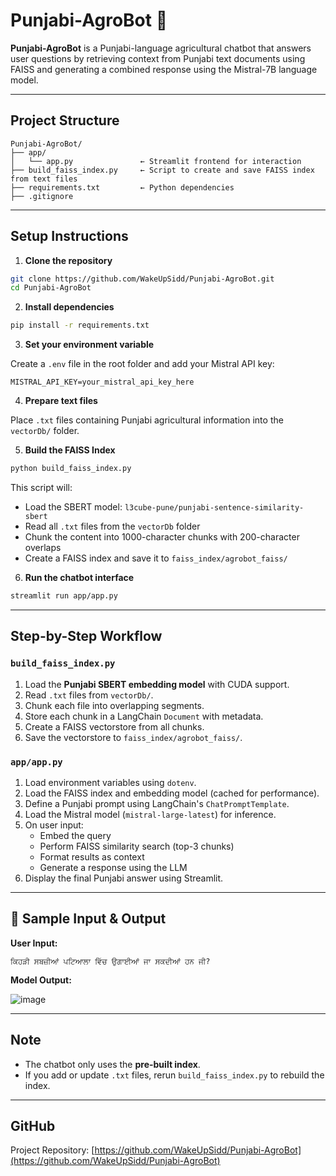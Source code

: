 # Punjabi-AgroBot 🌾

**Punjabi-AgroBot** is a Punjabi-language agricultural chatbot that answers user questions by retrieving context from Punjabi text documents using FAISS and generating a combined response using the Mistral-7B language model.

---

## Project Structure

```
Punjabi-AgroBot/
├── app/
│   └── app.py               ← Streamlit frontend for interaction
├── build_faiss_index.py     ← Script to create and save FAISS index from text files
├── requirements.txt         ← Python dependencies
├── .gitignore
```

---

## Setup Instructions

1. **Clone the repository**

```bash
git clone https://github.com/WakeUpSidd/Punjabi-AgroBot.git
cd Punjabi-AgroBot
```

2. **Install dependencies**

```bash
pip install -r requirements.txt
```

3. **Set your environment variable**

Create a `.env` file in the root folder and add your Mistral API key:

```
MISTRAL_API_KEY=your_mistral_api_key_here
```

4. **Prepare text files**

Place `.txt` files containing Punjabi agricultural information into the `vectorDb/` folder.

5. **Build the FAISS Index**

```bash
python build_faiss_index.py
```

This script will:
- Load the SBERT model: `l3cube-pune/punjabi-sentence-similarity-sbert`
- Read all `.txt` files from the `vectorDb` folder
- Chunk the content into 1000-character chunks with 200-character overlaps
- Create a FAISS index and save it to `faiss_index/agrobot_faiss/`

6. **Run the chatbot interface**

```bash
streamlit run app/app.py
```

---

## Step-by-Step Workflow

### `build_faiss_index.py`

1. Load the **Punjabi SBERT embedding model** with CUDA support.
2. Read `.txt` files from `vectorDb/`.
3. Chunk each file into overlapping segments.
4. Store each chunk in a LangChain `Document` with metadata.
5. Create a FAISS vectorstore from all chunks.
6. Save the vectorstore to `faiss_index/agrobot_faiss/`.

### `app/app.py`

1. Load environment variables using `dotenv`.
2. Load the FAISS index and embedding model (cached for performance).
3. Define a Punjabi prompt using LangChain's `ChatPromptTemplate`.
4. Load the Mistral model (`mistral-large-latest`) for inference.
5. On user input:
   - Embed the query
   - Perform FAISS similarity search (top-3 chunks)
   - Format results as context
   - Generate a response using the LLM
6. Display the final Punjabi answer using Streamlit.

---

## 💬 Sample Input & Output

**User Input:**

```
ਕਿਹੜੀ ਸਬਜ਼ੀਆਂ ਪਟਿਆਲਾ ਵਿੱਚ ਉਗਾਈਆਂ ਜਾ ਸਕਦੀਆਂ ਹਨ ਜੀ?
```

**Model Output:**

![image](https://github.com/user-attachments/assets/57cebb21-f373-4001-8101-a320d22fb3c8)

---

## Note

- The chatbot only uses the **pre-built index**.
- If you add or update `.txt` files, rerun `build_faiss_index.py` to rebuild the index.

---

## GitHub

Project Repository: [https://github.com/WakeUpSidd/Punjabi-AgroBot](https://github.com/WakeUpSidd/Punjabi-AgroBot)
